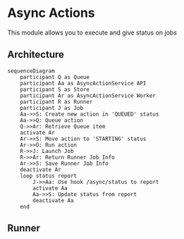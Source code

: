 # Async Actions

This module allows you to execute and give status on jobs

## Architecture

```mermaid
sequenceDiagram
	participant Q as Queue
    participant Aa as AsyncActionService API
    participant S as Store
    participant Ar as AsyncActionService Worker
	participant R as Runner
	participant J as Job
    Aa->>S: Create new action in 'QUEUED' status
	Aa->>Q: Queue action
    Q->>Ar: Retrieve Queue item
	activate Ar
	Ar->>S: Move action to 'STARTING' status
	Ar->>O: Run action
	R->>J: Launch Job
	R->>Ar: Return Runner Job Info
	Ar->>S: Save Runner Job Info
	deactivate Ar
	loop status report
		J->>Aa: Use hook /async/status to report
		activate Aa
		Aa->>S: Update status from report
		deactivate Aa
	end
```

## Runner
